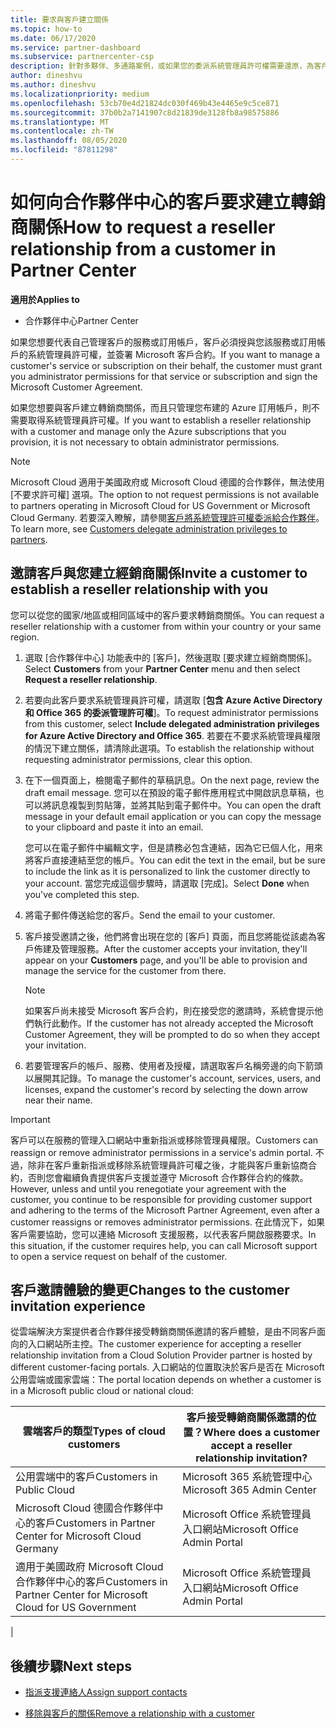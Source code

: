 ```yaml
---
title: 要求與客戶建立關係
ms.topic: how-to
ms.date: 06/17/2020
ms.service: partner-dashboard
ms.subservice: partnercenter-csp
description: 針對多夥伴、多通路案例，或如果您的委派系統管理員許可權需要還原，為客戶要求關聯性。
author: dineshvu
ms.author: dineshvu
ms.localizationpriority: medium
ms.openlocfilehash: 53cb70e4d21824dc030f469b43e4465e9c5ce871
ms.sourcegitcommit: 37b0b2a7141907c8d21839de3128fb8a98575886
ms.translationtype: MT
ms.contentlocale: zh-TW
ms.lasthandoff: 08/05/2020
ms.locfileid: "87811298"
---
```

# <a name="how-to-request-a-reseller-relationship-from-a-customer-in-partner-center"></a><span data-ttu-id="534a1-103">如何向合作夥伴中心的客戶要求建立轉銷商關係</span><span class="sxs-lookup"><span data-stu-id="534a1-103">How to request a reseller relationship from a customer in Partner Center</span></span>

<span data-ttu-id="534a1-104">**適用於**</span><span class="sxs-lookup"><span data-stu-id="534a1-104">**Applies to**</span></span>

- <span data-ttu-id="534a1-105">合作夥伴中心</span><span class="sxs-lookup"><span data-stu-id="534a1-105">Partner Center</span></span>

<span data-ttu-id="534a1-106">如果您想要代表自己管理客戶的服務或訂用帳戶，客戶必須授與您該服務或訂用帳戶的系統管理員許可權，並簽署 Microsoft 客戶合約。</span><span class="sxs-lookup"><span data-stu-id="534a1-106">If you want to manage a customer's service or subscription on their behalf, the customer must grant you administrator permissions for that service or subscription and sign the Microsoft Customer Agreement.</span></span>

<span data-ttu-id="534a1-107">如果您想要與客戶建立轉銷商關係，而且只管理您布建的 Azure 訂用帳戶，則不需要取得系統管理員許可權。</span><span class="sxs-lookup"><span data-stu-id="534a1-107">If you want to establish a reseller relationship with a customer and manage only the Azure subscriptions that you provision, it is not necessary to obtain administrator permissions.</span></span>

>[!NOTE] 
><span data-ttu-id="534a1-108">Microsoft Cloud 適用于美國政府或 Microsoft Cloud 德國的合作夥伴，無法使用 [不要求許可權] 選項。</span><span class="sxs-lookup"><span data-stu-id="534a1-108">The option to not request permissions is not available to partners operating in Microsoft Cloud for US Government or Microsoft Cloud Germany.</span></span> <span data-ttu-id="534a1-109">若要深入瞭解，請參閱[客戶將系統管理許可權委派給合作夥伴](customers-revoke-admin-privileges.md)。</span><span class="sxs-lookup"><span data-stu-id="534a1-109">To learn more, see [Customers delegate administration privileges to partners](customers-revoke-admin-privileges.md).</span></span>

## <a name="invite-a-customer-to-establish-a-reseller-relationship-with-you"></a><span data-ttu-id="534a1-110">邀請客戶與您建立經銷商關係</span><span class="sxs-lookup"><span data-stu-id="534a1-110">Invite a customer to establish a reseller relationship with you</span></span>

<span data-ttu-id="534a1-111">您可以從您的國家/地區或相同區域中的客戶要求轉銷商關係。</span><span class="sxs-lookup"><span data-stu-id="534a1-111">You can request a reseller relationship with a customer from within your country or your same region.</span></span>

1. <span data-ttu-id="534a1-112">選取 [合作夥伴中心] 功能表中的 [客戶]，然後選取 [要求建立經銷商關係]。</span><span class="sxs-lookup"><span data-stu-id="534a1-112">Select **Customers** from your **Partner Center** menu and then select **Request a reseller relationship**.</span></span>

2. <span data-ttu-id="534a1-113">若要向此客戶要求系統管理員許可權，請選取 [**包含 Azure Active Directory 和 Office 365 的委派管理許可權**]。</span><span class="sxs-lookup"><span data-stu-id="534a1-113">To request administrator permissions from this customer, select **Include delegated administration privileges for Azure Active Directory and Office 365**.</span></span> <span data-ttu-id="534a1-114">若要在不要求系統管理員權限的情況下建立關係，請清除此選項。</span><span class="sxs-lookup"><span data-stu-id="534a1-114">To establish the relationship without requesting administrator permissions, clear this option.</span></span>

3. <span data-ttu-id="534a1-115">在下一個頁面上，檢閱電子郵件的草稿訊息。</span><span class="sxs-lookup"><span data-stu-id="534a1-115">On the next page, review the draft email message.</span></span> <span data-ttu-id="534a1-116">您可以在預設的電子郵件應用程式中開啟訊息草稿，也可以將訊息複製到剪貼簿，並將其貼到電子郵件中。</span><span class="sxs-lookup"><span data-stu-id="534a1-116">You can open the draft message in your default email application or you can copy the message to your clipboard and paste it into an email.</span></span>

   <span data-ttu-id="534a1-117">您可以在電子郵件中編輯文字，但是請務必包含連結，因為它已個人化，用來將客戶直接連結至您的帳戶。</span><span class="sxs-lookup"><span data-stu-id="534a1-117">You can edit the text in the email, but be sure to include the link as it is personalized to link the customer directly to your account.</span></span> <span data-ttu-id="534a1-118">當您完成這個步驟時，請選取 [完成]。</span><span class="sxs-lookup"><span data-stu-id="534a1-118">Select **Done** when you've completed this step.</span></span>

4. <span data-ttu-id="534a1-119">將電子郵件傳送給您的客戶。</span><span class="sxs-lookup"><span data-stu-id="534a1-119">Send the email to your customer.</span></span>

5. <span data-ttu-id="534a1-120">客戶接受邀請之後，他們將會出現在您的 [客戶] 頁面，而且您將能從該處為客戶佈建及管理服務。</span><span class="sxs-lookup"><span data-stu-id="534a1-120">After the customer accepts your invitation, they'll appear on your **Customers** page, and you'll be able to provision and manage the service for the customer from there.</span></span>

   > [!NOTE]
   > <span data-ttu-id="534a1-121">如果客戶尚未接受 Microsoft 客戶合約，則在接受您的邀請時，系統會提示他們執行此動作。</span><span class="sxs-lookup"><span data-stu-id="534a1-121">If the customer has not already accepted the Microsoft Customer Agreement, they will be prompted to do so when they accept your invitation.</span></span> 

6. <span data-ttu-id="534a1-122">若要管理客戶的帳戶、服務、使用者及授權，請選取客戶名稱旁邊的向下箭頭以展開其記錄。</span><span class="sxs-lookup"><span data-stu-id="534a1-122">To manage the customer's account, services, users, and licenses, expand the customer's record by selecting the down arrow near their name.</span></span>

> [!IMPORTANT]  
> <span data-ttu-id="534a1-123">客戶可以在服務的管理入口網站中重新指派或移除管理員權限。</span><span class="sxs-lookup"><span data-stu-id="534a1-123">Customers can reassign or remove administrator permissions in a service's admin portal.</span></span> <span data-ttu-id="534a1-124">不過，除非在客戶重新指派或移除系統管理員許可權之後，才能與客戶重新協商合約，否則您會繼續負責提供客戶支援並遵守 Microsoft 合作夥伴合約的條款。</span><span class="sxs-lookup"><span data-stu-id="534a1-124">However, unless and until you renegotiate your agreement with the customer, you continue to be responsible for providing customer support and adhering to the terms of the Microsoft Partner Agreement, even after a customer reassigns or removes administrator permissions.</span></span> <span data-ttu-id="534a1-125">在此情況下，如果客戶需要協助，您可以連絡 Microsoft 支援服務，以代表客戶開啟服務要求。</span><span class="sxs-lookup"><span data-stu-id="534a1-125">In this situation, if the customer requires help, you can call Microsoft support to open a service request on behalf of the customer.</span></span>

## <a name="changes-to-the-customer-invitation-experience"></a><span data-ttu-id="534a1-126">客戶邀請體驗的變更</span><span class="sxs-lookup"><span data-stu-id="534a1-126">Changes to the customer invitation experience</span></span>

<span data-ttu-id="534a1-127">從雲端解決方案提供者合作夥伴接受轉銷商關係邀請的客戶體驗，是由不同客戶面向的入口網站所主控。</span><span class="sxs-lookup"><span data-stu-id="534a1-127">The customer experience for accepting a reseller relationship invitation from a Cloud Solution Provider partner is hosted by different customer-facing portals.</span></span> <span data-ttu-id="534a1-128">入口網站的位置取決於客戶是否在 Microsoft 公用雲端或國家雲端：</span><span class="sxs-lookup"><span data-stu-id="534a1-128">The portal location depends on whether a customer is in a Microsoft public cloud or national cloud:</span></span>

|<span data-ttu-id="534a1-129">雲端客戶的類型</span><span class="sxs-lookup"><span data-stu-id="534a1-129">Types of cloud customers</span></span>  | <span data-ttu-id="534a1-130">客戶接受轉銷商關係邀請的位置？</span><span class="sxs-lookup"><span data-stu-id="534a1-130">Where does a customer accept a reseller relationship invitation?</span></span> |
|---------|---------
| <span data-ttu-id="534a1-131">公用雲端中的客戶</span><span class="sxs-lookup"><span data-stu-id="534a1-131">Customers in Public Cloud</span></span> | <span data-ttu-id="534a1-132">Microsoft 365 系統管理中心</span><span class="sxs-lookup"><span data-stu-id="534a1-132">Microsoft 365 Admin Center</span></span> |
| <span data-ttu-id="534a1-133">Microsoft Cloud 德國合作夥伴中心的客戶</span><span class="sxs-lookup"><span data-stu-id="534a1-133">Customers in Partner Center for Microsoft Cloud Germany</span></span> | <span data-ttu-id="534a1-134">Microsoft Office 系統管理員入口網站</span><span class="sxs-lookup"><span data-stu-id="534a1-134">Microsoft Office Admin Portal</span></span> |
| <span data-ttu-id="534a1-135">適用于美國政府 Microsoft Cloud 合作夥伴中心的客戶</span><span class="sxs-lookup"><span data-stu-id="534a1-135">Customers in Partner Center for Microsoft Cloud for US Government</span></span> | <span data-ttu-id="534a1-136">Microsoft Office 系統管理員入口網站</span><span class="sxs-lookup"><span data-stu-id="534a1-136">Microsoft Office Admin Portal</span></span> |
|

## <a name="next-steps"></a><span data-ttu-id="534a1-137">後續步驟</span><span class="sxs-lookup"><span data-stu-id="534a1-137">Next steps</span></span>

- [<span data-ttu-id="534a1-138">指派支援連絡人</span><span class="sxs-lookup"><span data-stu-id="534a1-138">Assign support contacts</span></span>](assign-support-contacts.md)

- [<span data-ttu-id="534a1-139">移除與客戶的關係</span><span class="sxs-lookup"><span data-stu-id="534a1-139">Remove a relationship with a customer</span></span>](remove-a-relationship.md)

